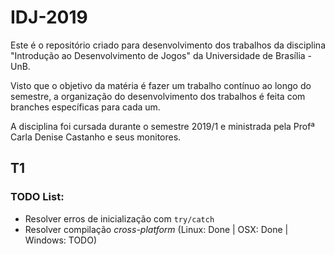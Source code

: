 # IDJ-2019
Este é o repositório criado para desenvolvimento dos trabalhos da disciplina "Introdução ao Desenvolvimento de Jogos" da Universidade de Brasília - UnB.

Visto que o objetivo da matéria é fazer um trabalho contínuo ao longo do semestre, a organização do desenvolvimento dos trabalhos é feita com branches específicas para cada um.

A disciplina foi cursada durante o semestre 2019/1 e ministrada pela Profª Carla Denise Castanho e seus monitores.

## T1
### TODO List:
* Resolver erros de inicialização com `try/catch`
* Resolver compilação *cross-platform* (Linux: Done | OSX: Done | Windows: TODO)
